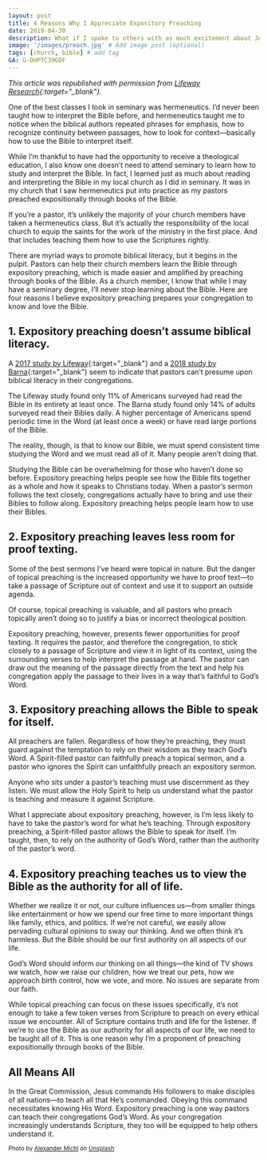 ```yaml
---
layout: post
title: 4 Reasons Why I Appreciate Expository Preaching
date: 2019-04-30
description: What if I spoke to others with as much excitement about Jesus as I do about a host of other things? # Add post description (optional)
image: '/images/preach.jpg' # Add image post (optional)
tags: [church, bible] # add tag
GA: G-DHPTC39GDF
---
```

*This article was republished with permission from [Lifeway Research](https://research.lifeway.com/2019/04/23/4-reasons-why-i-appreciate-expository-preaching/){:target="_blank"}.*

One of the best classes I took in seminary was hermeneutics. I’d never been taught how to interpret the Bible before, and hermeneutics taught me to notice when the biblical authors repeated phrases for emphasis, how to recognize continuity between passages, how to look for context—basically how to use the Bible to interpret itself.

While I’m thankful to have had the opportunity to receive a theological education, I also know one doesn’t need to attend seminary to learn how to study and interpret the Bible. In fact, I learned just as much about reading and interpreting the Bible in my local church as I did in seminary. It was in my church that I saw hermeneutics put into practice as my pastors preached expositionally through books of the Bible.

If you’re a pastor, it’s unlikely the majority of your church members have taken a hermeneutics class. But it’s actually the responsibility of the local church to equip the saints for the work of the ministry in the first place. And that includes teaching them how to use the Scriptures rightly.

There are myriad ways to promote biblical literacy, but it begins in the pulpit. Pastors can help their church members learn the Bible through expository preaching, which is made easier and amplified by preaching through books of the Bible. As a church member, I know that while I may have a seminary degree, I’ll never stop learning about the Bible. Here are four reasons I believe expository preaching prepares your congregation to know and love the Bible.

## 1. Expository preaching doesn’t assume biblical literacy.

A [2017 study by Lifeway](https://lifewayresearch.com/2017/04/25/lifeway-research-americans-are-fond-of-the-bible-dont-actually-read-it/){:target="_blank"} and a [2018 study by Barna](https://www.barna.com/research/state-of-the-bible-2018-seven-top-findings/){:target="_blank"} seem to indicate that pastors can’t presume upon biblical literacy in their congregations.

The Lifeway study found only 11% of Americans surveyed had read the Bible in its entirety at least once. The Barna study found only 14% of adults surveyed read their Bibles daily. A higher percentage of Americans spend periodic time in the Word (at least once a week) or have read large portions of the Bible.

The reality, though, is that to know our Bible, we must spend consistent time studying the Word and we must read all of it. Many people aren’t doing that. 

Studying the Bible can be overwhelming for those who haven’t done so before. Expository preaching helps people see how the Bible fits together as a whole and how it speaks to Christians today. When a pastor’s sermon follows the text closely, congregations actually have to bring and use their Bibles to follow along. Expository preaching helps people learn how to use their Bibles.

## 2. Expository preaching leaves less room for proof texting.

Some of the best sermons I’ve heard were topical in nature. But the danger of topical preaching is the increased opportunity we have to proof text—to take a passage of Scripture out of context and use it to support an outside agenda.

Of course, topical preaching is valuable, and all pastors who preach topically aren’t doing so to justify a bias or incorrect theological position.

Expository preaching, however, presents fewer opportunities for proof texting. It requires the pastor, and therefore the congregation, to stick closely to a passage of Scripture and view it in light of its context, using the surrounding verses to help interpret the passage at hand. The pastor can draw out the meaning of the passage directly from the text and help his congregation apply the passage to their lives in a way that’s faithful to God’s Word.

## 3. Expository preaching allows the Bible to speak for itself.

All preachers are fallen. Regardless of how they’re preaching, they must guard against the temptation to rely on their wisdom as they teach God’s Word. A Spirit-filled pastor can faithfully preach a topical sermon, and a pastor who ignores the Spirit can unfaithfully preach an expository sermon.

Anyone who sits under a pastor’s teaching must use discernment as they listen. We must allow the Holy Spirit to help us understand what the pastor is teaching and measure it against Scripture.

What I appreciate about expository preaching, however, is I’m less likely to have to take the pastor’s word for what he’s teaching. Through expository preaching, a Spirit-filled pastor allows the Bible to speak for itself. I’m taught, then, to rely on the authority of God’s Word, rather than the authority of the pastor’s word.

## 4. Expository preaching teaches us to view the Bible as the authority for all of life.

Whether we realize it or not, our culture influences us—from smaller things like entertainment or how we spend our free time to more important things like family, ethics, and politics. If we’re not careful, we easily allow pervading cultural opinions to sway our thinking. And we often think it’s harmless. But the Bible should be our first authority on all aspects of our life.

God’s Word should inform our thinking on all things—the kind of TV shows we watch, how we raise our children, how we treat our pets, how we approach birth control, how we vote, and more. No issues are separate from our faith.

While topical preaching can focus on these issues specifically, it’s not enough to take a few token verses from Scripture to preach on every ethical issue we encounter. All of Scripture contains truth and life for the listener. If we’re to use the Bible as our authority for all aspects of our life, we need to be taught all of it. This is one reason why I’m a proponent of preaching expositionally through books of the Bible.

## All Means All

In the Great Commission, Jesus commands His followers to make disciples of all nations—to teach all that He’s commanded. Obeying this command necessitates knowing His Word. Expository preaching is one way pastors can teach their congregations God’s Word. As your congregation increasingly understands Scripture, they too will be equipped to help others understand it.

<sub>Photo by <a href="https://unsplash.com/@amichl?utm_content=creditCopyText&utm_medium=referral&utm_source=unsplash">Alexander Michl</a> on <a href="https://unsplash.com/photos/white-book-on-brown-wooden-table-g8PFVtzzkYA?utm_content=creditCopyText&utm_medium=referral&utm_source=unsplash">Unsplash</a></sub>
  